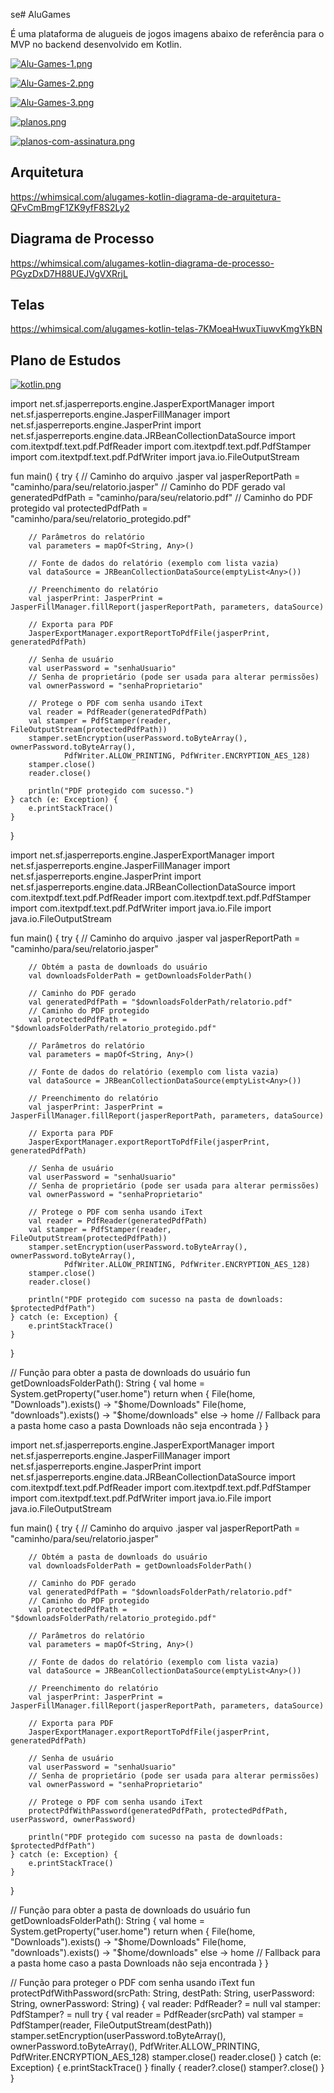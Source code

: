 se# AluGames

É uma plataforma de alugueis de jogos imagens abaixo de referência para o MVP no backend desenvolvido em Kotlin.


[![Alu-Games-1.png](https://i.postimg.cc/pdr2xqFP/Alu-Games-1.png)](https://postimg.cc/DWVVPQ6N)

[![Alu-Games-2.png](https://i.postimg.cc/tRWxntrX/Alu-Games-2.png)](https://postimg.cc/3WrRPp56)

[![Alu-Games-3.png](https://i.postimg.cc/NFdY2zSJ/Alu-Games-3.png)](https://postimg.cc/QKKvR0X1)    

[![planos.png](https://i.postimg.cc/xdpPGQ2y/planos.png)](https://postimg.cc/5Hvv1Zj6)

[![planos-com-assinatura.png](https://i.postimg.cc/fRw76yWf/planos-com-assinatura.png)](https://postimg.cc/N5zrXgHK)


## Arquitetura

https://whimsical.com/alugames-kotlin-diagrama-de-arquitetura-QFvCmBmgF1ZK9yfF8S2Ly2

## Diagrama de Processo

https://whimsical.com/alugames-kotlin-diagrama-de-processo-PGyzDxD7H88UEJVgVXRrjL

## Telas

https://whimsical.com/alugames-kotlin-telas-7KMoeaHwuxTiuwvKmgYkBN

## Plano de Estudos

[![kotlin.png](https://i.postimg.cc/8k0BxZ8t/kotlin.png)](https://postimg.cc/YjQWWfCW)




import net.sf.jasperreports.engine.JasperExportManager
import net.sf.jasperreports.engine.JasperFillManager
import net.sf.jasperreports.engine.JasperPrint
import net.sf.jasperreports.engine.data.JRBeanCollectionDataSource
import com.itextpdf.text.pdf.PdfReader
import com.itextpdf.text.pdf.PdfStamper
import com.itextpdf.text.pdf.PdfWriter
import java.io.FileOutputStream

fun main() {
    try {
        // Caminho do arquivo .jasper
        val jasperReportPath = "caminho/para/seu/relatorio.jasper"
        // Caminho do PDF gerado
        val generatedPdfPath = "caminho/para/seu/relatorio.pdf"
        // Caminho do PDF protegido
        val protectedPdfPath = "caminho/para/seu/relatorio_protegido.pdf"
        
        // Parâmetros do relatório
        val parameters = mapOf<String, Any>()
        
        // Fonte de dados do relatório (exemplo com lista vazia)
        val dataSource = JRBeanCollectionDataSource(emptyList<Any>())
        
        // Preenchimento do relatório
        val jasperPrint: JasperPrint = JasperFillManager.fillReport(jasperReportPath, parameters, dataSource)
        
        // Exporta para PDF
        JasperExportManager.exportReportToPdfFile(jasperPrint, generatedPdfPath)
        
        // Senha de usuário
        val userPassword = "senhaUsuario"
        // Senha de proprietário (pode ser usada para alterar permissões)
        val ownerPassword = "senhaProprietario"
        
        // Protege o PDF com senha usando iText
        val reader = PdfReader(generatedPdfPath)
        val stamper = PdfStamper(reader, FileOutputStream(protectedPdfPath))
        stamper.setEncryption(userPassword.toByteArray(), ownerPassword.toByteArray(),
                PdfWriter.ALLOW_PRINTING, PdfWriter.ENCRYPTION_AES_128)
        stamper.close()
        reader.close()
        
        println("PDF protegido com sucesso.")
    } catch (e: Exception) {
        e.printStackTrace()
    }
}






import net.sf.jasperreports.engine.JasperExportManager
import net.sf.jasperreports.engine.JasperFillManager
import net.sf.jasperreports.engine.JasperPrint
import net.sf.jasperreports.engine.data.JRBeanCollectionDataSource
import com.itextpdf.text.pdf.PdfReader
import com.itextpdf.text.pdf.PdfStamper
import com.itextpdf.text.pdf.PdfWriter
import java.io.File
import java.io.FileOutputStream

fun main() {
    try {
        // Caminho do arquivo .jasper
        val jasperReportPath = "caminho/para/seu/relatorio.jasper"
        
        // Obtém a pasta de downloads do usuário
        val downloadsFolderPath = getDownloadsFolderPath()
        
        // Caminho do PDF gerado
        val generatedPdfPath = "$downloadsFolderPath/relatorio.pdf"
        // Caminho do PDF protegido
        val protectedPdfPath = "$downloadsFolderPath/relatorio_protegido.pdf"
        
        // Parâmetros do relatório
        val parameters = mapOf<String, Any>()
        
        // Fonte de dados do relatório (exemplo com lista vazia)
        val dataSource = JRBeanCollectionDataSource(emptyList<Any>())
        
        // Preenchimento do relatório
        val jasperPrint: JasperPrint = JasperFillManager.fillReport(jasperReportPath, parameters, dataSource)
        
        // Exporta para PDF
        JasperExportManager.exportReportToPdfFile(jasperPrint, generatedPdfPath)
        
        // Senha de usuário
        val userPassword = "senhaUsuario"
        // Senha de proprietário (pode ser usada para alterar permissões)
        val ownerPassword = "senhaProprietario"
        
        // Protege o PDF com senha usando iText
        val reader = PdfReader(generatedPdfPath)
        val stamper = PdfStamper(reader, FileOutputStream(protectedPdfPath))
        stamper.setEncryption(userPassword.toByteArray(), ownerPassword.toByteArray(),
                PdfWriter.ALLOW_PRINTING, PdfWriter.ENCRYPTION_AES_128)
        stamper.close()
        reader.close()
        
        println("PDF protegido com sucesso na pasta de downloads: $protectedPdfPath")
    } catch (e: Exception) {
        e.printStackTrace()
    }
}

// Função para obter a pasta de downloads do usuário
fun getDownloadsFolderPath(): String {
    val home = System.getProperty("user.home")
    return when {
        File(home, "Downloads").exists() -> "$home/Downloads"
        File(home, "downloads").exists() -> "$home/downloads"
        else -> home // Fallback para a pasta home caso a pasta Downloads não seja encontrada
    }
}






import net.sf.jasperreports.engine.JasperExportManager
import net.sf.jasperreports.engine.JasperFillManager
import net.sf.jasperreports.engine.JasperPrint
import net.sf.jasperreports.engine.data.JRBeanCollectionDataSource
import com.itextpdf.text.pdf.PdfReader
import com.itextpdf.text.pdf.PdfStamper
import com.itextpdf.text.pdf.PdfWriter
import java.io.File
import java.io.FileOutputStream

fun main() {
    try {
        // Caminho do arquivo .jasper
        val jasperReportPath = "caminho/para/seu/relatorio.jasper"
        
        // Obtém a pasta de downloads do usuário
        val downloadsFolderPath = getDownloadsFolderPath()
        
        // Caminho do PDF gerado
        val generatedPdfPath = "$downloadsFolderPath/relatorio.pdf"
        // Caminho do PDF protegido
        val protectedPdfPath = "$downloadsFolderPath/relatorio_protegido.pdf"
        
        // Parâmetros do relatório
        val parameters = mapOf<String, Any>()
        
        // Fonte de dados do relatório (exemplo com lista vazia)
        val dataSource = JRBeanCollectionDataSource(emptyList<Any>())
        
        // Preenchimento do relatório
        val jasperPrint: JasperPrint = JasperFillManager.fillReport(jasperReportPath, parameters, dataSource)
        
        // Exporta para PDF
        JasperExportManager.exportReportToPdfFile(jasperPrint, generatedPdfPath)
        
        // Senha de usuário
        val userPassword = "senhaUsuario"
        // Senha de proprietário (pode ser usada para alterar permissões)
        val ownerPassword = "senhaProprietario"
        
        // Protege o PDF com senha usando iText
        protectPdfWithPassword(generatedPdfPath, protectedPdfPath, userPassword, ownerPassword)
        
        println("PDF protegido com sucesso na pasta de downloads: $protectedPdfPath")
    } catch (e: Exception) {
        e.printStackTrace()
    }
}

// Função para obter a pasta de downloads do usuário
fun getDownloadsFolderPath(): String {
    val home = System.getProperty("user.home")
    return when {
        File(home, "Downloads").exists() -> "$home/Downloads"
        File(home, "downloads").exists() -> "$home/downloads"
        else -> home // Fallback para a pasta home caso a pasta Downloads não seja encontrada
    }
}

// Função para proteger o PDF com senha usando iText
fun protectPdfWithPassword(srcPath: String, destPath: String, userPassword: String, ownerPassword: String) {
    val reader: PdfReader? = null
    val stamper: PdfStamper? = null
    try {
        val reader = PdfReader(srcPath)
        val stamper = PdfStamper(reader, FileOutputStream(destPath))
        stamper.setEncryption(userPassword.toByteArray(), ownerPassword.toByteArray(),
                PdfWriter.ALLOW_PRINTING, PdfWriter.ENCRYPTION_AES_128)
        stamper.close()
        reader.close()
    } catch (e: Exception) {
        e.printStackTrace()
    } finally {
        reader?.close()
        stamper?.close()
    }
}

